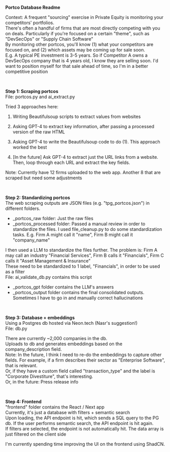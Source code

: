 ****Portco Database Readme****  

Context: A frequent "sourcing" exercise in Private Equity is monitoring your competitors' portfolios.   
There's often a handful of firms that are most directly competing with you on deals. Particularly if you're focused on a certain "theme", such as "DevSecOps" or "Supply Chain Software"  
By monitoring other portcos, you'll know (1) what your competitors are focused on, and (2) which assets may be coming up for sale soon.  
E.g. A typical PE investment is 3-5 years. So if Competitor A owns a DevSecOps company that is 4 years old, I know they are selling soon. I'd want to position myself for that sale ahead of time, so I'm in a better competitive position  
  
<br>

**Step 1: Scraping portcos**  
File: portcos.py and ai_extract.py

Tried 3 approaches here: 
1. Writing Beautifulsoup scripts to extract values from websites
2. Asking GPT-4 to extract key information, after passing a processed version of the raw HTML
3. Asking GPT-4 to write the Beautifulsoup code to do (1). This approach worked the best

4. [In the future] Ask GPT-4 to extract just the URL links from a website. Then, loop through each URL and extract the key fields.

Note: Currently have 12 firms uploaded to the web app. Another 8 that are scraped but need some adjustments

<br>

**Step 2: Standardizing portcos**  
The web scraping outputs are JSON files (e.g. "tpg_portcos.json") in different folders. 
- _portcos_raw folder: Just the raw files
- _portcos_processed folder: Passed a manual review in order to standardize the files. I used file_cleanup.py to do some standardization tasks. E.g. Firm A might call it "name", Firm B might call it "company_name"

I then used a LLM to standardize the files further. The problem is: Firm A may call an industry "Financial Services", Firm B calls it "Financials", Firm C calls it "Asset Management & Insurance"  
These need to be standardized to 1 label, "Financials", in order to be used as a filter  
File: ai_validate_db.py contains this script  
- _portcos_gpt folder contains the LLM's answers
- _portcos_output folder contains the final consolidated outputs. Sometimes I have to go in and manually correct hallucinations

<br>

**Step 3: Database + embeddings**  
Using a Postgres db hosted via Neon.tech (Nasr's suggestion!)  
File: db.py

There are currently ~2,000 companies in the db.  
Uploads to db and generates embeddings based on the company_description field.  
Note: In the future, I think I need to re-do the embeddings to capture other fields. For example, if a firm describes their sector as "Enterprise Software", that is relevant.  
Or, if they have a custom field called "transaction_type" and the label is "Corporate Divestiture", that's interesting.  
Or, in the future: Press release info  

<br>

**Step 4: Frontend**  
"frontend" folder contains the React / Next app  
Currently, it's just a database with filters + semantic search  
Upon loading, the API endpoint is hit, which sends a SQL query to the PG db. If the user performs semantic search, the API endpoint is hit again.   
If filters are selected, the endpoint is not automatically hit. The data array is just filtered on the client side  

I'm currently spending time improving the UI on the frontend using ShadCN.  

